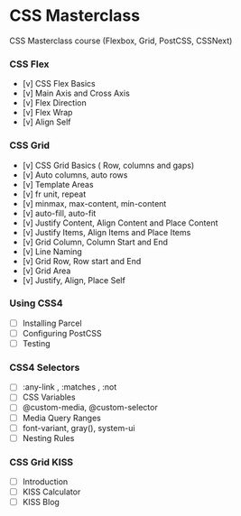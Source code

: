 # CSS Masterclass

CSS Masterclass course (Flexbox, Grid, PostCSS, CSSNext)

### CSS Flex

- [v] CSS Flex Basics
- [v] Main Axis and Cross Axis
- [v] Flex Direction
- [v] Flex Wrap
- [v] Align Self

### CSS Grid

- [v] CSS Grid Basics ( Row, columns and gaps)
- [v] Auto columns, auto rows
- [v] Template Areas
- [v] fr unit, repeat
- [v] minmax, max-content, min-content
- [v] auto-fill, auto-fit
- [v] Justify Content, Align Content and Place Content
- [v] Justify Items, Align Items and Place Items
- [v] Grid Column, Column Start and End
- [v] Line Naming
- [v] Grid Row, Row start and End
- [v] Grid Area
- [v] Justify, Align, Place Self

### Using CSS4

- [ ] Installing Parcel
- [ ] Configuring PostCSS
- [ ] Testing

### CSS4 Selectors

- [ ] :any-link , :matches , :not
- [ ] CSS Variables
- [ ] @custom-media, @custom-selector
- [ ] Media Query Ranges
- [ ] font-variant, gray(), system-ui
- [ ] Nesting Rules

### CSS Grid KISS

- [ ] Introduction
- [ ] KISS Calculator
- [ ] KISS Blog

